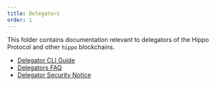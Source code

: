 ```yaml
---
title: Delegators
order: 1
---
```


This folder contains documentation relevant to delegators of the Hippo Protocol and other `hippo` blockchains.

- [Delegator CLI Guide](./delegator-guide-cli.md)
- [Delegators FAQ](./delegator-faq.md)
- [Delegator Security Notice](./delegator-security.md)
